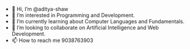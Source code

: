 - 👋 Hi, I’m @aditya-shaw
- 👀 I’m interested in Programming and Development.
- 🌱 I’m currently learning about Computer Languages and Fundamentals.
- 💞️ I’m looking to collaborate on Artificial Intelligence and Web Development.
- 📫 How to reach me 9038763903

<!---
aditya-shaw/aditya-shaw is a ✨ special ✨ repository because its `README.md` (this file) appears on your GitHub profile.
You can click the Preview link to take a look at your changes.
--->
